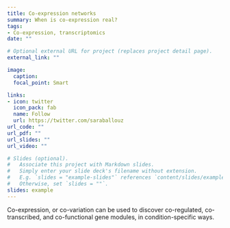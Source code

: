 ```yaml
---
title: Co-expression networks
summary: When is co-expression real?
tags:
- Co-expression, transcriptomics
date: ""

# Optional external URL for project (replaces project detail page).
external_link: ""

image:
  caption: 
  focal_point: Smart

links:
- icon: twitter
  icon_pack: fab
  name: Follow
  url: https://twitter.com/saraballouz
url_code: ""
url_pdf: ""
url_slides: ""
url_video: ""

# Slides (optional).
#   Associate this project with Markdown slides.
#   Simply enter your slide deck's filename without extension.
#   E.g. `slides = "example-slides"` references `content/slides/example-slides.md`.
#   Otherwise, set `slides = ""`.
slides: example
---
```



Co-expression, or co-variation can be used to discover co-regulated, co-transcribed, and co-functional gene modules, in condition-specific ways. 
